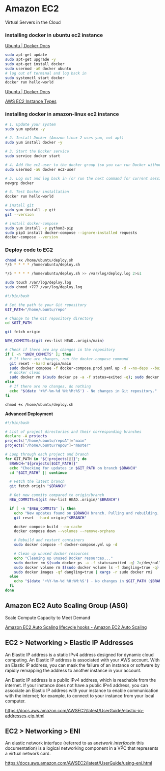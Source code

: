 # Amazon EC2

Virtual Servers in the Cloud

### installing docker in ubuntu ec2 instance

[Ubuntu \| Docker Docs](https://docs.docker.com/engine/install/ubuntu/)

```bash
sudo apt-get update
sudo apt-get upgrade -y
sudo apt-get install docker
sudo usermod -aG docker ubuntu
# log out of terminal and log back in
sudo systemctl start docker
docker run hello-world
```

[Ubuntu | Docker Docs](https://docs.docker.com/engine/install/ubuntu/)

[AWS EC2 Instance Types](ec2-instance-types)

### installing docker in amazon-linux ec2 instance

```bash
# 1. Update your system
sudo yum update -y

# 2. Install Docker (Amazon Linux 2 uses yum, not apt)
sudo yum install docker -y

# 3. Start the Docker service
sudo service docker start

# 4. Add the ec2-user to the docker group (so you can run Docker without sudo)
sudo usermod -aG docker ec2-user

# 5. Log out and log back in (or run the next command for current session)
newgrp docker

# 6. Test Docker installation
docker run hello-world

# install git
sudo yum install -y git
git --version

# install docker-compose
sudo yum install -y python3-pip
sudo pip3 install docker-compose --ignore-installed requests
docker-compose --version
```

### Deploy code to EC2

```bash
chmod +x /home/ubuntu/deploy.sh
*/5 * * * * /home/ubuntu/deploy.sh

*/5 * * * * /home/ubuntu/deploy.sh >> /var/log/deploy.log 2>&1

sudo touch /var/log/deploy.log
sudo chmod +777 /var/log/deploy.log
```

```bash title="deploy.sh"
#!/bin/bash

# Set the path to your Git repository
GIT_PATH="/home/ubuntu/repo"

# Change to the Git repository directory
cd $GIT_PATH

git fetch origin

NEW_COMMITS=$(git rev-list HEAD..origin/main)

# Check if there are any changes in the repository
if [ -n "$NEW_COMMITS" ]; then
  # If there are changes, run the docker-compose command
  git reset --hard origin/main
  sudo docker compose -f docker-compose.prod.yaml up -d --no-deps --build web worker metabase
  # docker clean
  sudo docker rm $(sudo docker ps -a -f status=exited -q); sudo docker volume rm $(sudo docker volume ls -f dangling=true -q); sudo docker images -qf dangling=true | xargs sudo docker rmi
else
  # If there are no changes, do nothing
  echo "$(date '+%Y-%m-%d %H:%M:%S') - No changes in Git repository."
fi
```

`chmod +x /home/ubuntu/deploy.sh`

**Advanced Deployment**

```bash title="deploy.sh"
#!/bin/bash

# List of project directories and their corresponding branches
declare -A projects
projects["/home/ubuntu/repoA"]="main"
projects["/home/ubuntu/repoB"]="master"

# Loop through each project and branch
for GIT_PATH in "${!projects[@]}"; do
  BRANCH="${projects[$GIT_PATH]}"
  echo "Checking for updates in $GIT_PATH on branch $BRANCH"
  cd "$GIT_PATH" || continue

  # Fetch the latest branch
  git fetch origin "$BRANCH"

  # Get new commits compared to origin/branch
  NEW_COMMITS=$(git rev-list HEAD..origin/"$BRANCH")

  if [ -n "$NEW_COMMITS" ]; then
    echo "New updates found on $BRANCH branch. Pulling and rebuilding..."
    git reset --hard origin/"$BRANCH"

    docker compose build --no-cache
    docker compose down --volumes --remove-orphans

    # Rebuild and restart containers
    sudo docker compose -f docker-compose.yml up -d

    # Clean up unused docker resources
    echo "Cleaning up unused Docker resources..."
    sudo docker rm $(sudo docker ps -a -f status=exited -q) 2>/dev/null
    sudo docker volume rm $(sudo docker volume ls -f dangling=true -q) 2>/dev/null
    sudo docker images -qf dangling=true | xargs -r sudo docker rmi
  else
    echo "$(date '+%Y-%m-%d %H:%M:%S') - No changes in $GIT_PATH ($BRANCH branch)"
  fi
done
```

## Amazon EC2 Auto Scaling Group (ASG)

Scale Compute Capacity to Meet Demand

[Amazon EC2 Auto Scaling lifecycle hooks - Amazon EC2 Auto Scaling](https://docs.aws.amazon.com/autoscaling/ec2/userguide/lifecycle-hooks.html?icmpid=docs_ec2as_help_panel)

## EC2 > Networking > Elastic IP Addresses

An Elastic IP address is a static IPv4 address designed for dynamic cloud computing. An Elastic IP address is associated with your AWS account. With an Elastic IP address, you can mask the failure of an instance or software by rapidly remapping the address to another instance in your account.

An Elastic IP address is a public IPv4 address, which is reachable from the internet. If your instance does not have a public IPv4 address, you can associate an Elastic IP address with your instance to enable communication with the internet; for example, to connect to your instance from your local computer.

https://docs.aws.amazon.com/AWSEC2/latest/UserGuide/elastic-ip-addresses-eip.html

## EC2 > Networking > ENI

An elastic network interface (referred to as a*network interface*in this documentation) is a logical networking component in a VPC that represents a virtual network card.

https://docs.aws.amazon.com/AWSEC2/latest/UserGuide/using-eni.html
